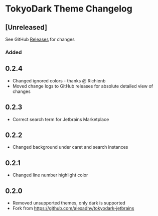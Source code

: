 <!-- Keep a Changelog guide -> https://keepachangelog.com -->

# TokyoDark Theme Changelog

## [Unreleased]

See GitHub [Releases](https://github.com/junkfactory/tokyodark-jetbrains/releases) for changes

### Added

## 0.2.4

- Changed ignored colors - thanks @ Richienb
- Moved change logs to GitHub releases for absolute detailed view of changes

## 0.2.3

- Correct search term for Jetbrains Marketplace

## 0.2.2

- Changed background under caret and search instances

## 0.2.1

- Changed line number highlight color

## 0.2.0

- Removed unsupported themes, only dark is supported
- Fork from <https://github.com/alexadhy/tokyodark-jetbrains>
